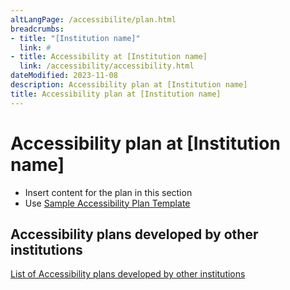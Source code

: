 ```yaml
---
altLangPage: /accessibilite/plan.html
breadcrumbs:
- title: "[Institution name]"
  link: #
- title: Accessibility at [Institution name]
  link: /accessibility/accessibility.html  
dateModified: 2023-11-08
description: Accessibility plan at [Institution name]
title: Accessibility plan at [Institution name]
---
```

<h1 property="name" id="wb-cont" dir="ltr">Accessibility plan at [Institution name]</h1>
<ul>
  <li>Insert content for the plan in this section</li>
  <li>Use <a href="https://www.canada.ca/en/employment-social-development/programs/accessible-canada-regulations-guidance/accessibility-plans/template.html">Sample Accessibility Plan Template</a></li>
</ul>
<h2>Accessibility plans developed by other institutions</h2>
<p><a href="https://open.canada.ca/en">List of Accessibility plans developed by other institutions</a></p>

